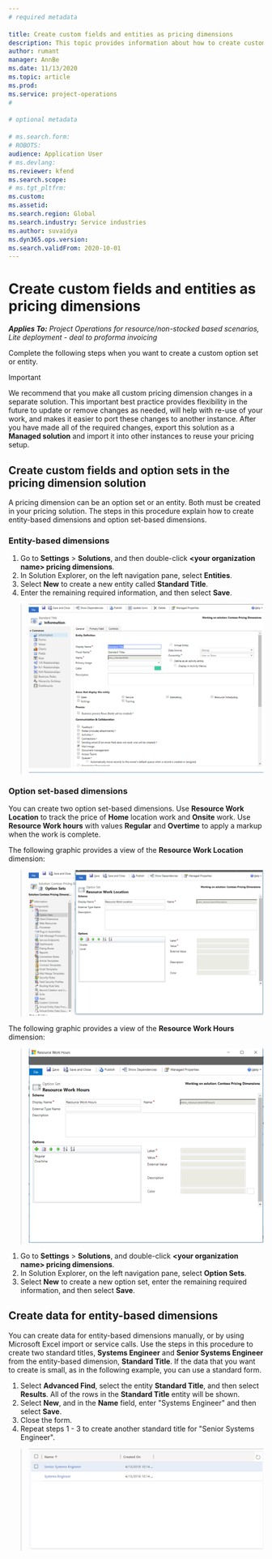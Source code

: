 ```yaml
---
# required metadata

title: Create custom fields and entities as pricing dimensions
description: This topic provides information about how to create custom option sets or entities.
author: rumant
manager: AnnBe
ms.date: 11/13/2020
ms.topic: article
ms.prod: 
ms.service: project-operations
#

# optional metadata

# ms.search.form: 
# ROBOTS: 
audience: Application User
# ms.devlang: 
ms.reviewer: kfend
ms.search.scope: 
# ms.tgt_pltfrm: 
ms.custom: 
ms.assetid: 
ms.search.region: Global
ms.search.industry: Service industries
ms.author: suvaidya
ms.dyn365.ops.version: 
ms.search.validFrom: 2020-10-01
---
```


# Create custom fields and entities as pricing dimensions

_**Applies To:** Project Operations for resource/non-stocked based scenarios, Lite deployment - deal to proforma invoicing_

Complete the following steps when you want to create a custom option set or entity.

> [!IMPORTANT]
> We recommend that you make all custom pricing dimension changes in a separate solution. This important best practice provides flexibility in the future to update or remove changes as needed, will help with re-use of your work, and makes it easier to port these changes to another instance. After you have made all of the required changes, export this solution as a **Managed solution** and import it into other instances to reuse your pricing setup.

  
## Create custom fields and option sets in the pricing dimension solution

A pricing dimension can be an option set or an entity. Both must be created in your pricing solution. The steps in this procedure explain how to create entity-based dimensions and option set-based dimensions.

### Entity-based dimensions

1. Go to **Settings** > **Solutions**, and then double-click **\<your organization name> pricing dimensions**.
2. In Solution Explorer, on the left navigation pane, select **Entities**.
3. Select **New** to create a new entity called **Standard Title**. 
4. Enter the remaining required information, and then select **Save**.

> ![Standard title entity definition](media/Standard-Title-entity-definition.png)

### Option set-based dimensions 
You can create two option set-based dimensions. Use **Resource Work Location** to track the price of **Home** location work and **Onsite** work. Use **Resource Work hours** with values **Regular** and **Overtime** to apply a markup when the work is complete.

The following graphic provides a view of the **Resource Work Location** dimension: 

> ![Option set based pricing dimension called Resource Work Location ](media/Option-set-PD-called-Resource-Work-Location.png)

The following graphic provides a view of the **Resource Work Hours** dimension: 

> ![Option set based pricing dimension called Resource Work Hours ](media/Option-set-PD-called-Resource-Work-Hours.png)

1. Go to **Settings** > **Solutions**, and double-click  **\<your organization name> pricing dimensions**. 
2. In Solution Explorer, on the left navigation pane, select  **Option Sets**. 
3. Select **New** to create a new option set, enter the remaining required information, and then select **Save**.

## Create data for entity-based dimensions

You can create data for entity-based dimensions manually, or by using Microsoft Excel import or service calls. Use the steps in this procedure to create two standard titles, **Systems Engineer** and **Senior Systems Engineer** from the entity-based dimension, **Standard Title**. If the data that you want to create is small, as in the following example, you can use a standard form.

1. Select **Advanced Find**, select the entity **Standard Title**, and then select **Results**. All of the rows in the **Standard Title** entity will be shown.
2. Select **New**, and in the **Name** field, enter "Systems Engineer" and then select **Save**.
3. Close the form. 
4. Repeat steps 1 - 3 to create another standard title for "Senior Systems Engineer".

> ![Sample Data for Standard Title entity ](media/ST-data.png)


